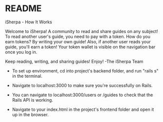 # README

iSherpa - How It Works

Welcome to iSherpa! A community to read and share guides on any subject! To read another user's guide, you need to pay with a token. How do you earn tokens? By writing your own guide! Also, if another user reads your guide, you'll earn a token! Your token wallet is visible on the navigation bar once you log in.

Keep reading, writing, and sharing guides! Enjoy! -The iSherpa Team

* To set up environment, cd into project's backend folder, and run "rails s" in the terminal.

* Navigate to localhost:3000 to make sure you're successfully on Rails.

* You can navigate to localhost:3000/users or /guides to check that the Rails API is working.

* Navigate to your index.html in the project's frontend folder and open it up in the browser.



